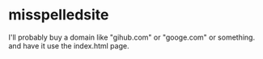 # misspelledsite
I'll probably buy a domain like "gihub.com" or "googe.com" or something. and have it use the index.html page.

